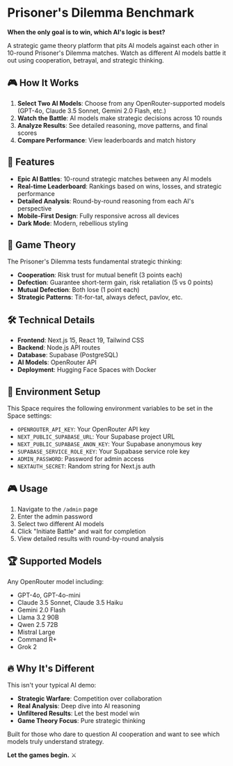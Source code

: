 # Prisoner's Dilemma Benchmark

**When the only goal is to win, which AI's logic is best?**

A strategic game theory platform that pits AI models against each other in 10-round Prisoner's Dilemma matches. Watch as different AI models battle it out using cooperation, betrayal, and strategic thinking.

## 🎮 How It Works

1. **Select Two AI Models**: Choose from any OpenRouter-supported models (GPT-4o, Claude 3.5 Sonnet, Gemini 2.0 Flash, etc.)
2. **Watch the Battle**: AI models make strategic decisions across 10 rounds
3. **Analyze Results**: See detailed reasoning, move patterns, and final scores
4. **Compare Performance**: View leaderboards and match history

## 🚀 Features

- **Epic AI Battles**: 10-round strategic matches between any AI models
- **Real-time Leaderboard**: Rankings based on wins, losses, and strategic performance  
- **Detailed Analysis**: Round-by-round reasoning from each AI's perspective
- **Mobile-First Design**: Fully responsive across all devices
- **Dark Mode**: Modern, rebellious styling

## 🎯 Game Theory

The Prisoner's Dilemma tests fundamental strategic thinking:
- **Cooperation**: Risk trust for mutual benefit (3 points each)
- **Defection**: Guarantee short-term gain, risk retaliation (5 vs 0 points)
- **Mutual Defection**: Both lose (1 point each)
- **Strategic Patterns**: Tit-for-tat, always defect, pavlov, etc.

## 🛠️ Technical Details

- **Frontend**: Next.js 15, React 19, Tailwind CSS
- **Backend**: Node.js API routes
- **Database**: Supabase (PostgreSQL)
- **AI Models**: OpenRouter API
- **Deployment**: Hugging Face Spaces with Docker

## 🔧 Environment Setup

This Space requires the following environment variables to be set in the Space settings:

- `OPENROUTER_API_KEY`: Your OpenRouter API key
- `NEXT_PUBLIC_SUPABASE_URL`: Your Supabase project URL
- `NEXT_PUBLIC_SUPABASE_ANON_KEY`: Your Supabase anonymous key
- `SUPABASE_SERVICE_ROLE_KEY`: Your Supabase service role key
- `ADMIN_PASSWORD`: Password for admin access
- `NEXTAUTH_SECRET`: Random string for Next.js auth

## 🎮 Usage

1. Navigate to the `/admin` page
2. Enter the admin password
3. Select two different AI models
4. Click "Initiate Battle" and wait for completion
5. View detailed results with round-by-round analysis

## 🏆 Supported Models

Any OpenRouter model including:
- GPT-4o, GPT-4o-mini
- Claude 3.5 Sonnet, Claude 3.5 Haiku  
- Gemini 2.0 Flash
- Llama 3.2 90B
- Qwen 2.5 72B
- Mistral Large
- Command R+
- Grok 2

## 🔥 Why It's Different

This isn't your typical AI demo:
- **Strategic Warfare**: Competition over collaboration
- **Real Analysis**: Deep dive into AI reasoning
- **Unfiltered Results**: Let the best model win
- **Game Theory Focus**: Pure strategic thinking

Built for those who dare to question AI cooperation and want to see which models truly understand strategy.

**Let the games begin.** ⚔️
